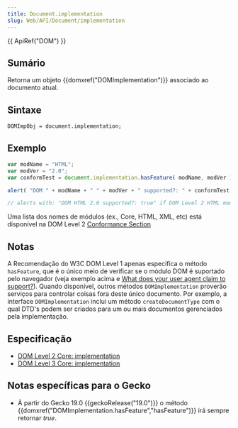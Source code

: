 ```yaml
---
title: Document.implementation
slug: Web/API/Document/implementation
---
```


{{ ApiRef("DOM") }}

## Sumário

Retorna um objeto {{domxref("DOMImplementation")}} associado ao documento atual.

## Sintaxe

```
DOMImpObj = document.implementation;
```

## Exemplo

```js
var modName = "HTML";
var modVer = "2.0";
var conformTest = document.implementation.hasFeature( modName, modVer );

alert( "DOM " + modName + " " + modVer + " supported?: " + conformTest );

// alerts with: "DOM HTML 2.0 supported?: true" if DOM Level 2 HTML module is supported.
```

Uma lista dos nomes de módulos (ex., Core, HTML, XML, etc) está disponível na DOM Level 2 [Conformance Section](http://www.w3.org/TR/DOM-Level-2-Core/introduction.html#ID-Conformance-h2)

## Notas

A Recomendação do W3C DOM Level 1 apenas especifica o método `hasFeature`, que é o único meio de verificar se o módulo DOM é suportado pelo navegador (veja exemplo acima e [What does your user agent claim to support?](http://www.w3.org/2003/02/06-dom-support.html)). Quando disponível, outros métodos `DOMImplementation` proverão serviços para controlar coisas fora deste único documento. Por exemplo, a interface `DOMImplementation` inclui um método `createDocumentType` com o qual DTD's podem ser criados para um ou mais documentos gerenciados pela implementação.

## Especificação

- [DOM Level 2 Core: implementation](http://www.w3.org/TR/DOM-Level-2-Core/core.html#ID-102161490)
- [DOM Level 3 Core: implementation](http://www.w3.org/TR/DOM-Level-3-Core/core.html#ID-102161490)

## Notas específicas para o Gecko

- À partir do Gecko 19.0 {{geckoRelease("19.0")}} o método {{domxref("DOMImplementation.hasFeature","hasFeature")}} irá sempre retornar _true_.
